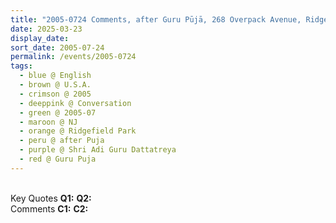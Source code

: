 ```yaml
---
title: "2005-0724 Comments, after Guru Pūjā, 268 Overpack Avenue, Ridgefield Park, NJ, U.S.A."
date: 2025-03-23
display_date: 
sort_date: 2005-07-24
permalink: /events/2005-0724
tags:
  - blue @ English
  - brown @ U.S.A.
  - crimson @ 2005
  - deeppink @ Conversation
  - green @ 2005-07
  - maroon @ NJ
  - orange @ Ridgefield Park
  - peru @ after Puja
  - purple @ Shri Adi Guru Dattatreya
  - red @ Guru Puja
---
```


<br>

<wave-list>
  <list-title color="DarkSeaGreen" width="55">Key Quotes</list-title>
  <list-item color="BlanchedAlmond" width="280"><b>Q1:</b> <i></i></list-item>
  <list-item color="Lavender" width="280"><b>Q2:</b> <i></i></list-item>
</wave-list>

<br>

<wave-list>
  <list-title color="DarkSeaGreen" width="55">Comments</list-title>
  <list-item color="BlanchedAlmond" width="280"><b>C1:</b> <i></i></list-item>
  <list-item color="Lavender" width="280"><b>C2:</b> <i></i></list-item>
</wave-list>